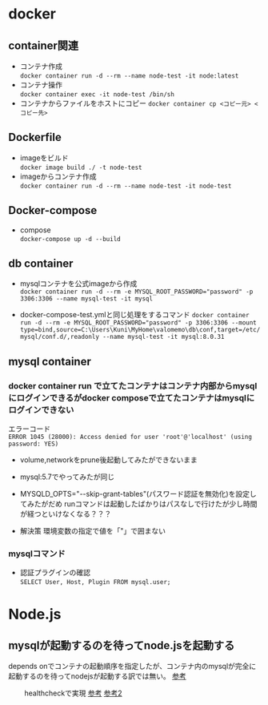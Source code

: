 # docker
## container関連
- コンテナ作成  
`docker container run -d --rm --name node-test -it node:latest`  
- コンテナ操作  
`docker container exec -it node-test /bin/sh`
- コンテナからファイルをホストにコピー
`docker container cp <コピー元> <コピー先>`
## Dockerfile
- imageをビルド  
`docker image build ./ -t node-test`
- imageからコンテナ作成  
`docker container run -d --rm --name node-test -it node-test`
## Docker-compose
- compose  
`docker-compose up -d --build`

## db container
- mysqlコンテナを公式imageから作成  
`docker container run -d --rm -e MYSQL_ROOT_PASSWORD="password" -p 3306:3306 --name mysql-test -it mysql`

- docker-compose-test.ymlと同じ処理をするコマンド
`docker container run -d --rm -e MYSQL_ROOT_PASSWORD="password" -p 3306:3306 --mount type=bind,source=C:\Users\Kuni\MyHome\valomemo\db\conf,target=/etc/mysql/conf.d/,readonly --name mysql-test -it mysql:8.0.31`

## mysql container
### docker container run で立てたコンテナはコンテナ内部からmysqlにログインできるがdocker composeで立てたコンテナはmysqlにログインできない  
エラーコード  
`ERROR 1045 (28000): Access denied for user 'root'@'localhost' (using password: YES)`
- volume,networkをprune後起動してみたができないまま  
- mysql:5.7でやってみたが同じ
- MYSQLD_OPTS="--skip-grant-tables"(パスワード認証を無効化)を設定してみたがだめ
runコマンドは起動したばかりはパスなしで行けたが少し時間が経つといけなくなる？？？

- 解決策
環境変数の指定で値を「"」で囲まない

### mysqlコマンド
- 認証プラグインの確認  
`SELECT User, Host, Plugin FROM mysql.user;`

# Node.js
## mysqlが起動するのを待ってnode.jsを起動する
depends onでコンテナの起動順序を指定したが、コンテナ内のmysqlが完全に起動するのを待ってnodejsが起動する訳では無い。
[参考](https://zenn.dev/akira_kashihara/articles/e7bbbcf55a936a#fn-2988-2)

　　
healthcheckで実現
[参考](https://docs.docker.jp/engine/reference/builder.html#healthcheck)
[参考2](https://qiita.com/knjname/items/9c0a89af2d9e49749017)
